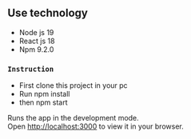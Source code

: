 ## Use technology

 - Node js 19
 - React js 18
 - Npm 9.2.0

### `Instruction`

 - First clone this project in your pc
 - Run npm install
 - then npm start

Runs the app in the development mode.\
Open [http://localhost:3000](http://localhost:3000) to view it in your browser.
